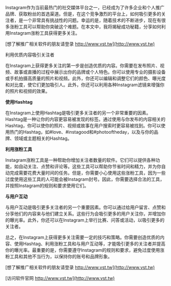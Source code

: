 Instagram作为当前最热门的社交媒体平台之一，已经成为了许多企业和个人推广品牌、获取粉丝的首选渠道。但是，在这个竞争激烈的平台上，如何吸引更多的关注者，是一个非常具有挑战性的问题。幸运的是，随着技术的不断进步，现在有很多涨粉工具可以帮助你突破这个难题。在本文中，我将揭秘成功秘籍，分享如何利用Instagram涨粉工具获得更多关注。

[想了解推广相关软件的朋友请登录 http://www.vst.tw](http://www.vst.tw)

利用优质内容吸引关注者

在Instagram上获得更多关注的第一步是创造优质的内容。你需要在发布照片、视频、故事或直播的过程中展示出你的品牌或个人特色。你可以使用专业的摄影设备或手机拍摄高质量的照片和视频。此外，你还可以编辑和调整它们的颜色、曝光度和对比度，使它们更加吸引人。此外，你还可以利用各种Instagram滤镜来增强你的照片和视频的效果。

**使用Hashtag**

在Instagram上使用Hashtag是吸引更多关注者的另一个非常重要的因素。Hashtag是一种让你的内容更容易被发现的标签。通过使用与你发布的内容相关的Hashtag，你可以使你的照片、视频或故事在用户搜索时更容易被找到。你可以使用热门的Hashtag，如#love、#instagood和#photooftheday，以及与你的品牌、领域或主题相关的Hashtag。

**利用涨粉工具**

Instagram涨粉工具是一种帮助你增加关注者数量的软件。它们可以提供各种功能，如自动关注、点赞和评论等。这些工具可以帮助你节省时间和精力，并为你自动完成需要花费大量时间的任务。但是，你需要小心使用这些涨粉工具，因为一些过度使用这些工具的人可能会被Instagram封号。因此，你需要选择合法的工具，并按照Instagram的规则和要求使用它们。

**与用户互动**

与用户互动是吸引更多关注者的另一个重要因素。你可以通过给用户留言、点赞和分享他们的内容来与他们建立关系。这些行为会吸引更多的用户关注你，并增加你的曝光率。此外，你还可以在Instagram上举行比赛、问答或活动，以吸引更多的关注者。

总之，在Instagram上获得更多关注需要一定的技巧和策略。你需要创造优质的内容、使用Hashtag、利用涨粉工具和与用户互动等，才能吸引更多的关注者并提高你的曝光率。最重要的是，你需要遵守Instagram的规则和要求，避免过度使用涨粉工具和其他不当行为，以保持你的账号和品牌形象。

[想了解推广相关软件的朋友请登录 http://www.vst.tw](http://www.vst.tw)


[访问软件官网 http://www.vst.tw](http://www.vst.tw)
